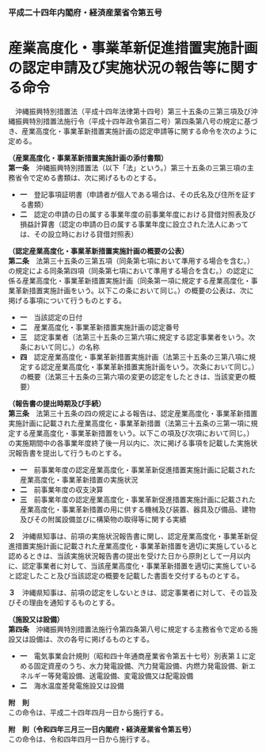### 平成二十四年内閣府・経済産業省令第五号  
# 産業高度化・事業革新促進措置実施計画の認定申請及び実施状況の報告等に関する命令  
　沖縄振興特別措置法（平成十四年法律第十四号）第三十五条の三第三項及び沖縄振興特別措置法施行令（平成十四年政令第百二号）第四条第八号の規定に基づき、産業高度化・事業革新措置実施計画の認定申請等に関する命令を次のように定める。  
  
**（産業高度化・事業革新措置実施計画の添付書類）**  
**第一条**　沖縄振興特別措置法（以下「法」という。）第三十五条の三第三項の主務省令で定める書類は、次に掲げるものとする。  
* **一**　登記事項証明書（申請者が個人である場合は、その氏名及び住所を証する書類）  
* **二**　認定の申請の日の属する事業年度の前事業年度における貸借対照表及び損益計算書（認定の申請の日の属する事業年度に設立された法人にあっては、その設立時における貸借対照表）  
  
**（認定産業高度化・事業革新措置実施計画の概要の公表）**  
**第二条**　法第三十五条の三第五項（同条第七項において準用する場合を含む。）の規定による同条第四項（同条第七項において準用する場合を含む。）の認定に係る産業高度化・事業革新措置実施計画（同条第一項に規定する産業高度化・事業革新措置実施計画をいう。以下この条において同じ。）の概要の公表は、次に掲げる事項について行うものとする。  
* **一**　当該認定の日付  
* **二**　産業高度化・事業革新措置実施計画の認定番号  
* **三**　認定事業者（法第三十五条の三第六項に規定する認定事業者をいう。次条において同じ。）の名称  
* **四**　認定産業高度化・事業革新措置実施計画（法第三十五条の三第八項に規定する認定産業高度化・事業革新措置実施計画をいう。次条において同じ。）の概要（法第三十五条の三第六項の変更の認定をしたときは、当該変更の概要）  
  
**（報告書の提出時期及び手続）**  
**第三条**　法第三十五条の四の規定による報告は、認定産業高度化・事業革新措置実施計画に記載された産業高度化・事業革新措置（法第三十五条の三第一項に規定する産業高度化・事業革新措置をいう。以下この項及び次項において同じ。）の実施期間中の各事業年度終了後一月以内に、次に掲げる事項を記載した実施状況報告書を提出して行うものとする。  
* **一**　前事業年度の認定産業高度化・事業革新促進措置実施計画に記載された産業高度化・事業革新措置の実施状況  
* **二**　前事業年度の収支決算  
* **三**　前事業年度の認定産業高度化・事業革新促進措置実施計画に記載された産業高度化・事業革新措置の用に供する機械及び装置、器具及び備品、建物及びその附属設備並びに構築物の取得等に関する実績  
  
**２**　沖縄県知事は、前項の実施状況報告書に関し、認定産業高度化・事業革新促進措置実施計画に記載された産業高度化・事業革新措置を適切に実施していると認めるときは、当該実施状況報告書の提出を受けた日から原則として一月以内に、認定事業者に対して、当該産業高度化・事業革新措置を適切に実施していると認定したこと及び当該認定の概要を記載した書面を交付するものとする。  
  
**３**　沖縄県知事は、前項の認定をしないときは、認定事業者に対して、その旨及びその理由を通知するものとする。  
  
**（施設又は設備）**  
**第四条**　沖縄振興特別措置法施行令第四条第八号に規定する主務省令で定める施設又は設備は、次の各号に掲げるものとする。  
* **一**　電気事業会計規則（昭和四十年通商産業省令第五十七号）別表第１に定める固定資産のうち、水力発電設備、汽力発電設備、内燃力発電設備、新エネルギー等発電設備、送電設備、変電設備又は配電設備  
* **二**　海水温度差発電施設又は設備  
  
**附　則**  
この命令は、平成二十四年四月一日から施行する。  
  
**附　則（令和四年三月三一日内閣府・経済産業省令第五号）**  
この命令は、令和四年四月一日から施行する。  
  
